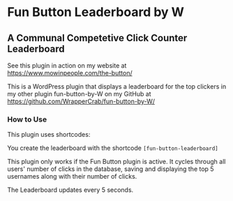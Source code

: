 # Fun Button Leaderboard by W
## A Communal Competetive Click Counter Leaderboard

See this plugin in action on my website at https://www.mowinpeople.com/the-button/

This is a WordPress plugin that displays a leaderboard for the top clickers in my other plugin fun-button-by-W on my GitHub at https://github.com/WrapperCrab/fun-button-by-W/

### How to Use
This plugin uses shortcodes:

You create the leaderboard with the shortcode `[fun-button-leaderboard]`

This plugin only works if the Fun Button plugin is active.
It cycles through all users' number of clicks in the database, saving and displaying the top 5 usernames along with their number of clicks.

The Leaderboard updates every 5 seconds.
